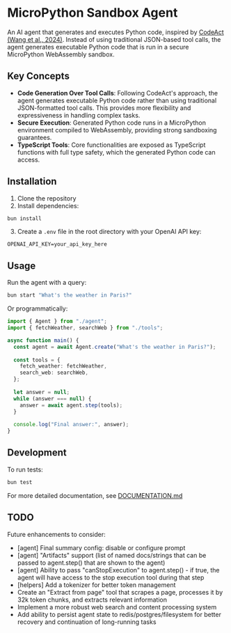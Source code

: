 # MicroPython Sandbox Agent

An AI agent that generates and executes Python code, inspired by [CodeAct (Wang et al., 2024)](https://huggingface.co/papers/2402.01030). Instead of using traditional JSON-based tool calls, the agent generates executable Python code that is run in a secure MicroPython WebAssembly sandbox.

## Key Concepts

- **Code Generation Over Tool Calls**: Following CodeAct's approach, the agent generates executable Python code rather than using traditional JSON-formatted tool calls. This provides more flexibility and expressiveness in handling complex tasks.
- **Secure Execution**: Generated Python code runs in a MicroPython environment compiled to WebAssembly, providing strong sandboxing guarantees.
- **TypeScript Tools**: Core functionalities are exposed as TypeScript functions with full type safety, which the generated Python code can access.

## Installation

1. Clone the repository
2. Install dependencies:

```bash
bun install
```

3. Create a `.env` file in the root directory with your OpenAI API key:

```
OPENAI_API_KEY=your_api_key_here
```

## Usage

Run the agent with a query:

```bash
bun start "What's the weather in Paris?"
```

Or programmatically:

```typescript
import { Agent } from "./agent";
import { fetchWeather, searchWeb } from "./tools";

async function main() {
  const agent = await Agent.create("What's the weather in Paris?");
  
  const tools = {
    fetch_weather: fetchWeather,
    search_web: searchWeb,
  };
  
  let answer = null;
  while (answer === null) {
    answer = await agent.step(tools);
  }
  
  console.log("Final answer:", answer);
}
```

## Development

To run tests:

```bash
bun test
```

For more detailed documentation, see [DOCUMENTATION.md](./DOCUMENTATION.md)

## TODO

Future enhancements to consider:

- [agent] Final summary config: disable or configure prompt
- [agent] "Artifacts" support (list of named docs/strings that can be passed to agent.step() that are shown to the agent)
- [agent] Ability to pass "canStopExecution" to agent.step() - if true, the agent will have access to the stop execution tool during that step
- [helpers] Add a tokenizer for better token management
- Create an "Extract from page" tool that scrapes a page, processes it by 32k token chunks, and extracts relevant information
- Implement a more robust web search and content processing system
- Add ability to persist agent state to redis/postgres/filesystem for better recovery and continuation of long-running tasks
